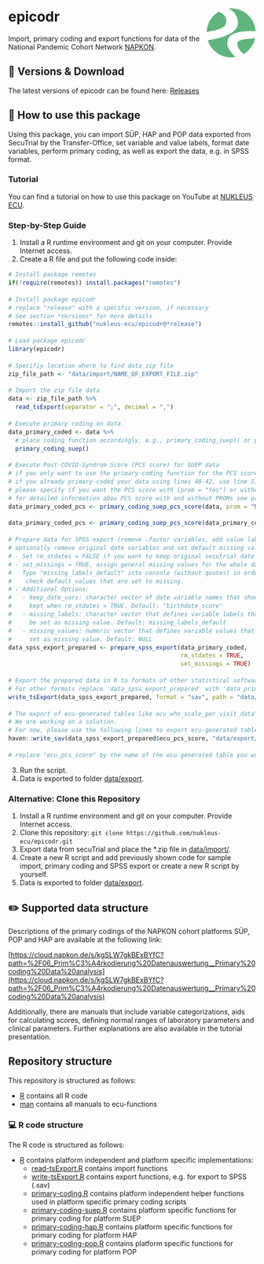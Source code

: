 # epicodr <img src="man/figures/logo.png" align="right" width="100" />
Import, primary coding and export functions for data of the National Pandemic Cohort Network [NAPKON](https://www.napkon.de). 

## :floppy_disk: Versions & Download

The latest versions of epicodr can be found here: 
[Releases](https://github.com/nukleus-ecu/epicodr/releases)

## :hammer: How to use this package

Using this package, you can import SÜP, HAP and POP data exported from SecuTrial by the Transfer-Office, set variable and value labels, format date variables, perform primary coding, as well as export the data, e.g. in SPSS format.

### Tutorial
You can find a tutorial on how to use this package on YouTube at [NUKLEUS ECU](https://www.youtube.com/watch?v=WAY-DGsRYqU).

### Step-by-Step Guide

1. Install a R runtime environment and git on your computer. Provide Internet access.
2. Create a R file and put the following code inside:
```r
# Install package remotes
if(!require(remotes)) install.packages("remotes")

# Install package epicodr
# replace "release" with a specific version, if necessary
# See section *Versions* for more details
remotes::install_github("nukleus-ecu/epicodr@*release")

# Load package epicodr
library(epicodr)

# Specifiy location where to find data zip file
zip_file_path <- "data/import/NAME_OF_EXPORT_FILE.zip"

# Import the zip file data
data <- zip_file_path %>% 
  read_tsExport(separator = ";", decimal = ",")

# Execute primary coding on data
data_primary_coded <- data %>% 
  # place coding function accordingly, e.g., primary_coding_suep() or primary_coding_hap() or primary_coding_pop()
  primary_coding_suep()
  
# Execute Post-COVID-Syndrom Score (PCS score) for SUEP data
# if you only want to use the primary-coding function for the PCS score, use line 49
# if you already primary-coded your data using lines 40-42, use line 51
# please specify if you want the PCS score with (prom = "Yes") or without (prom = "No") patient reported outcome measures (PROMs)
# for detailed information abou PCS score with and without PROMs see primary-coding manual for SUEP (link below)
data_primary_coded_pcs <- primary_coding_suep_pcs_score(data, prom = "No")

data_primary_coded_pcs <- primary_coding_suep_pcs_score(data_primary_coded, prom = "No")
  
# Prepare data for SPSS export (remove .factor variables, add value labels, 
# optionally remove original date variables and set default missing values)
# - Set rm_stdates = FALSE if you want to keep original secutrial date variables
# - set_missings = TRUE, assign general missing values for the whole data set. 
#   Type "missing_labels_default" into console (without quotes) in order to 
#    check default values that are set to missing.
# - Additional Options: 
#   - keep_date_vars: character vector of date variable names that should be 
#     kept when rm_stdates = TRUE. Default: "birthdate_score"
#   - missing_labels: character vector that defines variable labels that should 
#     be set as missing value. Default: missing_labels_default
#   - missing_values: numeric vector that defines variable values that should be 
#     set as missing value. Default: NULL
data_spss_export_prepared <- prepare_spss_export(data_primary_coded, 
                                                 rm_stdates = TRUE, 
												 set_missings = TRUE)

# Export the prepared data in R to formats of other statistical software e.g. SPSS (sav) to export folder
# For other formats replace 'data_spss_export_prepared' with 'data_primary_coded' and "sav" with (one of "dta", "sas", "sav", "xpt")
write_tsExport(data_spss_export_prepared, format = "sav", path = "data/export/", metadata = TRUE)

# The export of ecu-generated tables like ecu_who_scale_per_visit_data", "ecu_pcs_score" or "ecu_long_symptom_data" in NAPKON SUEP is currently not available through write_tsExport() as shown above.
# We are working on a solution.
# For now, please use the following lines to export ecu-generated tables 
haven::write_sav(data_spss_export_prepared$ecu_pcs_score, "data/export/ecu_pcs_score.sav")

# replace "ecu_pcs_score" by the name of the ecu-generated table you would like to export 

```
3. Run the script.
4. Data is exported to folder [data/export](data/export).


### Alternative: Clone this Repository

1. Install a R runtime environment and git on your computer. Provide Internet access.
2. Clone this repository: ```git clone https://github.com/nukleus-ecu/epicodr.git```
3. Export data from secuTrial and place the *.zip file in [data/import/](data/import).
4. Create a new R script and add previously shown code for sample import, primary coding and SPSS export or create a new R script by yourself.
5. Data is exported to folder [data/export](data/export).


## :pencil2: Supported data structure

Descriptions of the primary codings of the NAPKON cohort platforms SÜP, POP and HAP are available at the following link:

[https://cloud.napkon.de/s/kgSLW7gkBExBYfC?path=%2F06_Prim%C3%A4rkodierung%20Datenauswertung__Primary%20coding%20Data%20analysis](https://cloud.napkon.de/s/kgSLW7gkBExBYfC?path=%2F06_Prim%C3%A4rkodierung%20Datenauswertung__Primary%20coding%20Data%20analysis)

Additionally, there are manuals that include variable categorizations, aids for calculating scores, defining normal ranges of laboratory parameters and clinical parameters. Further explanations are also available in the tutorial presentation. 


## Repository structure

This repository is structured as follows:
- [R](R) contains all R code
- [man](man) contains all manuals to ecu-functions

### :computer: R code structure

The R code is structured as follows:
- [R](R) contains platform independent and platform specific implementations:
    - [read-tsExport.R](R/write_tsExport.R) contains import functions
    - [write-tsExport.R](R/write_tsExport.R) contains export functions, e.g. for export to SPSS (.sav)
    - [primary-coding.R](R/primary-coding.R) contains platform independent helper functions used in platform specific primary coding scripts
    - [primary-coding-suep.R](R/primary-coding-suep.R) contains platform specific functions for primary coding for platform SUEP
    - [primary-coding-hap.R](R/primary-coding-hap.R) contains platform specific functions for primary coding for platform HAP
    - [primary-coding-pop.R](R/primary-coding-pop.R) contains platform specific functions for primary coding for platform POP
